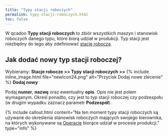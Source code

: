 ```yaml
---
title: "Typy stacji roboczych"
permalink: typy-stacji-roboczych.html
toc: false
---
```

W qcadoo **Typy stacji roboczych** to zbiór wszystkich maszyn i stanowisk roboczych danego typu, które biorą udział w produkcji. Typ stacji jest niezbędny do tego aby zdefiniować [stację roboczą](/stacje-robocze).
  
## Jak dodać nowy typ stacji roboczej?

Wybieramy: **Stacje robocze >> Typy stacji roboczych >>** {% include inline_image.html file="newIcon24.png" alt="Przycisk Dodaj nowe zlecenie" %} **Dodaj nowy**
  
Podaj **numer**, **nazwę** oraz ewentualny **opis**. Opis nie jest polem wymaganym. Określ ponadto, czy jest to typ stacji roboczej czy podzespołu (w drugim wypadku zaznacz parametr **Podzespół**).

{% include callout.html content="Na ten moment typy stacji roboczych są używane do określenia stanowisk roboczych mających swojego kierownika, na których wykonywane są [Operacje](/operacje) biorące udział w procesie produkcji." type="info" %} 
